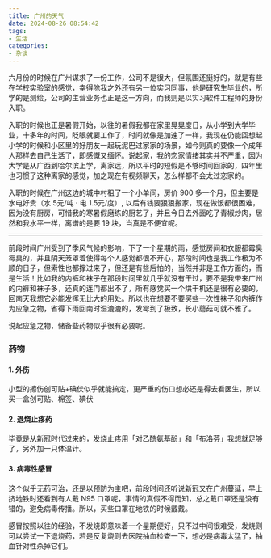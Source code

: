```yaml
---
title: 广州的天气
date: 2024-08-26 08:54:42
tags:
- 生活
categories:
- 杂谈
---
```

六月份的时候在广州谋求了一份工作，公司不是很大，但氛围还挺好的，就是有些在学校实验室的感觉，幸得除我之外还有另一位实习同事，他是研究生毕业的，所学的是测绘，公司的主营业务也正是这一方向，而我则是以实习软件工程师的身份入职。

入职的时候也正是暑假开始，以往的暑假我都在家里晃晃度日，从小学到大学毕业，十多年的时间，眨眼就要工作了，时间就像是加速了一样，我现在仍能回想起小学的时候和小区里的好朋友一起玩泥巴过家家的场景，如今则真的要像一个成年人那样去自己生活了，即感慨又缅怀。说起家，我的恋家情绪其实并不严重，因为大学是从广西到哈尔滨上学，离家远，所以平时的短假是不够时间回家的，四年里也习惯了这种离家的感觉，加之现在有视频聊天，怎么样都不会太过恋家的。

入职的时候在广州这边的城中村租了一个小单间，房价 900 多一个月，但主要是水电好贵（水 5元/吨 · 电 1.5元/度）, 以后有钱要狠狠搬家，现在做饭都很困难，因为没有厨房，可惜我的寒暑假磨练的厨艺了，并且今日去外面吃了青椒炒肉，居然和我水平一样，离谱的是要 19 块，当真是不便宜呢。

---

前段时间广州受到了季风气候的影响，下了一个星期的雨，感觉房间和衣服都霉臭霉臭的，并且阴天笼罩着使得每个人感觉都很不开心，那段时间也是我工作极为不顺的日子，但索性也都撑过来了，但还是有些后怕的，当然并非是工作方面的，而是生活！比如我的内裤和袜子在那段时间里就几乎就没有干过，要不是我带来广州的内裤和袜子多，还真的连门都出不了，所有感觉买一个烘干机还是很有必要的，回南天我想它必能发挥无比大的用处。所以也在想要不要买些一次性袜子和内裤作为应急之物，省得下雨回南时湿漉漉的，发霉到了极致，长小蘑菇可就不雅了。

说起应急之物，储备些药物似乎很有必要呢。
### 药物
#### 1. 外伤
小型的擦伤创可贴+碘伏似乎就能搞定，更严重的伤口想必还是得去看医生，所以买一盒创可贴、棉签、碘伏

#### 2. 退烧止疼药
毕竟是从新冠时代过来的，发烧止疼用「对乙酰氨基酚」和「布洛芬」我想就足够了，另外加一只体温计。

#### 3. 病毒性感冒
这个似乎无药可治，还是以预防为主吧，前段时间还听说新冠又在广州蔓延，早上挤地铁时还看到有人戴 N95 口罩呢，事情的真假不得而知，总之戴口罩还是没有错的，避免病毒传播。所以，买些口罩在地铁的时候戴戴。

感冒按照以往的经验，不发烧即意味着一个星期便好，只不过中间很难受，发烧则可以尝试一下退烧药，若是反复烧则去医院抽血检查一下，想必是病毒太猛了，抽血针对性杀掉它们。


